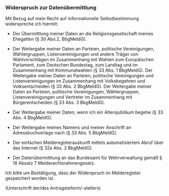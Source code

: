 ### Widerspruch zur Datenübermittlung

Mit Bezug auf mein Recht auf informationelle Selbstbestimmung widerspreche ich hiermit:

+ Der Übermittlung meiner Daten an die Religionsgesellschaft meines Ehegatten (§ 30 Abs.2, BbgMeldG).

+ Der Weitergabe meiner Daten an Parteien, politische Vereinigungen, Wählergruppen, Listenvereinigungen und andere Träger von Wahlvorschlägen im Zusammenhang mit Wahlen zum Europäischen Parlament, zum Deutschen Bundestag, zum Landtag und im Zusammenhang mit Kommunalwahlen (§ 33 Abs. 1 BbgMeldG). Der Weitergabe meiner Daten an Parteien, politische Vereinigungen und Listenvereinigungen im Zusammenhang mit Volksbegehren und Volksentscheiden (§ 33 Abs. 2 BbgMeldG). Der Weitergabe meiner Daten an Parteien, politische Vereinigungen, Wählergruppen, Listenvereinigungen und Vertreter im Zusammenhang mit Bürgerentscheiden (§ 33 Abs. 3 BbgMeldG).

+ Der Weitergabe meiner Daten, wenn ich ein Altersjubiläum begehe (§ 33 Abs. 4 BbgMeldG).

+ Der Weitergabe meines Namens und meiner Anschrift an Adressbuchverlage nach (§ 33 Abs. 5 BbgMeldG).

+ Der einfachen Melderegisterauskunft mittels automatisiertem Abruf über das Internet (§ 32a Abs. 2 BbgMeldG).

+ Der Datenübermittlung an das Bundesamt für Wehrverwaltung gemäß § 18 Absatz 7 Melderechtsrahmengesetz.

Ich bitte um Bestätigung, dass der Widerspruch im Melderegister gespeichert worden ist.

(Unterschrift der/des Antragstellerin/-stellers)
